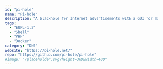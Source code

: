 ```yaml
---
id: "pi-hole"
name: "Pi-hole"
description: "A blackhole for Internet advertisements with a GUI for management and monitoring."
tags:
  - "EUPL-1.2"
  - "Shell"
  - "PHP"
  - "Docker"
category: "DNS"
website: "https://pi-hole.net/"
repo: "https://github.com/pi-hole/pi-hole"
#image: "/placeholder.svg?height=300&width=400"
---
```


